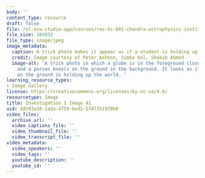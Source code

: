 ```yaml
---
body: ''
content_type: resource
draft: false
file: /ol-ocw-studio-app/courses/res-hs-001-chandra-astrophysics-institute/mithfh_chandra_inv1_trck3.jpg
file_size: 104932
file_type: image/jpeg
image_metadata:
  caption: A trick photo makes it appear as if a student is holding up the world.
  credit: Image courtesy of Peter Ashton, Simba Kol, Shakib Ahmed
  image-alt: 'A trick photo in which a globe is in the foreground close to the camera
    and a person kneels on the ground in the background. It looks as if the person
    on the ground is holding up the world. '
learning_resource_types:
- Image Gallery
license: https://creativecommons.org/licenses/by-nc-sa/4.0/
resourcetype: Image
title: Investigation 1 Image 41
uid: ddc93a18-2ada-4759-bed2-57472519f0b8
video_files:
  archive_url: ''
  video_captions_file: ''
  video_thumbnail_file: ''
  video_transcript_file: ''
video_metadata:
  video_speakers: ''
  video_tags: ''
  youtube_description: ''
  youtube_id: ''
---
```

